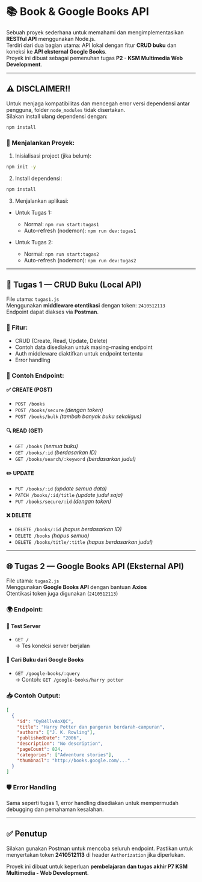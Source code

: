 # 📚 Book & Google Books API

Sebuah proyek sederhana untuk memahami dan mengimplementasikan **RESTful API** menggunakan Node.js.  
Terdiri dari dua bagian utama: API lokal dengan fitur **CRUD buku** dan koneksi ke **API eksternal Google Books**.  
Proyek ini dibuat sebagai pemenuhan tugas **P2 - KSM Multimedia Web Development**.

---

## ⚠️ DISCLAIMER!!

Untuk menjaga kompatibilitas dan mencegah error versi dependensi antar pengguna, folder `node_modules` tidak disertakan.  
Silakan install ulang dependensi dengan:

```bash
npm install
```

### 📌 Menjalankan Proyek:

1. Inisialisasi project (jika belum):
```bash
npm init -y
```

2. Install dependensi:
```bash
npm install
```

3. Menjalankan aplikasi:
- Untuk Tugas 1:
  - Normal: `npm run start:tugas1`
  - Auto-refresh (nodemon): `npm run dev:tugas1`

- Untuk Tugas 2:
  - Normal: `npm run start:tugas2`
  - Auto-refresh (nodemon): `npm run dev:tugas2`

---

## 🧪 Tugas 1 — CRUD Buku (Local API)

File utama: `tugas1.js`  
Menggunakan **middleware otentikasi** dengan token: `2410512113`  
Endpoint dapat diakses via **Postman**.

### 🔧 Fitur:
- CRUD (Create, Read, Update, Delete)
- Contoh data disediakan untuk masing-masing endpoint
- Auth middleware diaktifkan untuk endpoint tertentu
- Error handling

### 📘 Contoh Endpoint:

#### ✅ CREATE (POST)
- `POST /books`
- `POST /books/secure` *(dengan token)*
- `POST /books/bulk` *(tambah banyak buku sekaligus)*

#### 🔍 READ (GET)
- `GET /books` *(semua buku)*
- `GET /books/:id` *(berdasarkan ID)*
- `GET /books/search/:keyword` *(berdasarkan judul)*

#### ✏️ UPDATE
- `PUT /books/:id` *(update semua data)*
- `PATCH /books/:id/title` *(update judul saja)*
- `PUT /books/secure/:id` *(dengan token)*

#### ❌ DELETE
- `DELETE /books/:id` *(hapus berdasarkan ID)*
- `DELETE /books` *(hapus semua)*
- `DELETE /books/title/:title` *(hapus berdasarkan judul)*

---

## 🌐 Tugas 2 — Google Books API (Eksternal API)

File utama: `tugas2.js`  
Menggunakan **Google Books API** dengan bantuan **Axios**  
Otentikasi token juga digunakan (`2410512113`)

### 🌍 Endpoint:

#### 🧪 Test Server
- `GET /`  
  → Tes koneksi server berjalan

#### 🔎 Cari Buku dari Google Books
- `GET /google-books/:query`  
  → Contoh: `GET /google-books/harry potter`

### 📥 Contoh Output:
```json
[
  {
    "id": "OyB4llvAoXQC",
    "title": "Harry Potter dan pangeran berdarah-campuran",
    "authors": ["J. K. Rowling"],
    "publishedDate": "2006",
    "description": "No description",
    "pageCount": 824,
    "categories": ["Adventure stories"],
    "thumbnail": "http://books.google.com/..."
  }
]
```

### 🛡️ Error Handling
Sama seperti tugas 1, error handling disediakan untuk mempermudah debugging dan pemahaman kesalahan.

---

## ✅ Penutup

Silakan gunakan Postman untuk mencoba seluruh endpoint. Pastikan untuk menyertakan token **2410512113** di header `Authorization` jika diperlukan.

Proyek ini dibuat untuk keperluan **pembelajaran dan tugas akhir P7 KSM Multimedia - Web Development**.
